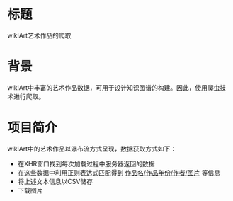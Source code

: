 
# 标题
wikiArt艺术作品的爬取

# 背景
wikiArt中丰富的艺术作品数据，可用于设计知识图谱的构建。因此，使用爬虫技术进行爬取。

# 项目简介
wikiArt中的艺术作品以瀑布流方式呈现，数据获取方式如下：  

* 在XHR窗口找到每次加载过程中服务器返回的数据
* 在这些数据中利用正则表达式匹配得到 <u>作品名/作品年份/作者/图片</u> 等信息
* 将上述文本信息以CSV储存
* 下载图片

